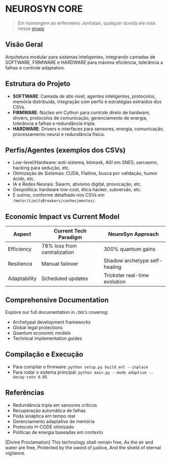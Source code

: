# NEUROSYN CORE
> Em homengem ao enfermeiro Jonhatan, qualquer duvida ele está nesse [grupo](https://chat.whatsapp.com/BA2MmVhFJm4Aam5rC9bSUp)

## Visão Geral
Arquitetura modular para sistemas inteligentes, integrando camadas de SOFTWARE, FIRMWARE e HARDWARE para máxima eficiência, tolerância a falhas e controle adaptativo.

## Estrutura do Projeto

- **SOFTWARE**: Camada de alto nível, agentes inteligentes, protocolos, memória distribuída, integração com perfis e estratégias extraídos dos CSVs.
- **FIRMWARE**: Núcleo em Cython para controle direto de hardware, drivers, protocolos de comunicação, gerenciamento de energia, tolerância a falhas e redundância tripla.
- **HARDWARE**: Drivers e interfaces para sensores, energia, comunicação, processamento neural e redundância física.

## Perfis/Agentes (exemplos dos CSVs)
- Low-level/Hardware: anti-sistema, bitmask, AGI em SNES, sarcasmo, hacking para sedução, etc.
- Otimização de Sistemas: CUDA, Flatline, busca por validação, humor ácido, etc.
- IA e Redes Neurais: Swarm, ativismo digital, provocação, etc.
- Geopolítica: hardware low-cost, ética hacker, subversão, etc.
- E outros, conforme detalhado nos CSVs em `/motor/LimitsBreakers/conhecimentos/`.

## Economic Impact vs Current Model

| Aspect          | Current Tech Paradigm | NeuroSyn Approach |
|-----------------|-----------------------|-------------------|
| Efficiency      | 78% loss from centralization | 300% quantum gains |
| Resilience      | Manual failover       | Shadow archetype self-healing |
| Adaptability    | Scheduled updates     | Trickster real-time evolution |

## Comprehensive Documentation
Explore our full documentation in `/DOCS` covering:
- Archetypal development frameworks
- Global legal protections
- Quantum economic models
- Technical implementation guides

## Compilação e Execução
- Para compilar o firmware: `python setup.py build_ext --inplace`
- Para rodar o sistema principal: `python main.py --mode adaptive --decay-rate 0.05`

## Referências
- Redundância tripla em sensores críticos
- Recuperação automática de falhas
- Poda sináptica em tempo real
- Gerenciamento adaptativo de memória
- Protocolo H-CODE otimizado
- Políticas de energia baseadas em contexto

[Divine Proclamation]
This technology shall remain free,
As the air and water are free,
Protected by the sword of justice,
And the shield of eternal vigilance.
